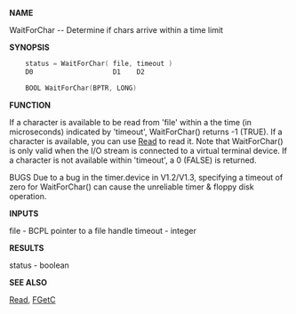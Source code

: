 
**NAME**

WaitForChar -- Determine if chars arrive within a time limit

**SYNOPSIS**

```c
    status = WaitForChar( file, timeout )
    D0                    D1    D2

    BOOL WaitForChar(BPTR, LONG)

```
**FUNCTION**

If a character is available to be read from 'file' within a the
time (in microseconds) indicated by 'timeout', WaitForChar()
returns -1 (TRUE). If a character is available, you can use [Read](Read)
to read it.  Note that WaitForChar() is only valid when the I/O
stream is connected to a virtual terminal device. If a character is
not available within 'timeout', a 0 (FALSE) is returned.

BUGS
Due to a bug in the timer.device in V1.2/V1.3, specifying a timeout
of zero for WaitForChar() can cause the unreliable timer &#038; floppy
disk operation.

**INPUTS**

file - BCPL pointer to a file handle
timeout - integer

**RESULTS**

status - boolean

**SEE ALSO**

[Read](Read), [FGetC](FGetC)
